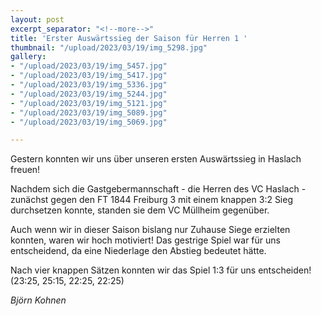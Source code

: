 ```yaml
---
layout: post
excerpt_separator: "<!--more-->"
title: 'Erster Auswärtssieg der Saison für Herren 1 '
thumbnail: "/upload/2023/03/19/img_5298.jpg"
gallery:
- "/upload/2023/03/19/img_5457.jpg"
- "/upload/2023/03/19/img_5417.jpg"
- "/upload/2023/03/19/img_5336.jpg"
- "/upload/2023/03/19/img_5244.jpg"
- "/upload/2023/03/19/img_5121.jpg"
- "/upload/2023/03/19/img_5089.jpg"
- "/upload/2023/03/19/img_5069.jpg"

---
```

Gestern konnten wir uns über unseren ersten Auswärtssieg in Haslach freuen!

Nachdem sich die Gastgebermannschaft - die Herren des VC Haslach - zunächst gegen den FT 1844 Freiburg 3 mit einem knappen 3:2 Sieg durchsetzen konnte, standen sie dem VC Müllheim gegenüber. 

Auch wenn wir in dieser Saison bislang nur Zuhause Siege erzielten konnten, waren wir hoch motiviert! Das gestrige Spiel war für uns entscheidend, da eine Niederlage den Abstieg bedeutet hätte.

Nach vier knappen Sätzen konnten wir das Spiel 1:3 für uns entscheiden! (23:25, 25:15, 22:25, 22:25)

_Björn Kohnen_